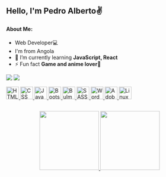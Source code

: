 ## Hello, I'm Pedro Alberto✌️

<h4 align="left">About Me:</h4> 

- Web Developer💻
- I'm from Angola
- 🌱 I’m currently learning **JavaScript, React**
- ⚡ Fun fact **Game and anime lover🎯**

 <div align="left"> 
  <a href="https://web.facebook.com/Edlavio9/" target="_blank"> <img src="https://img.shields.io/badge/Facebook-1877F2?style=for-the-badge&logo=facebook&logoColor=white"></a> 
  <a href="https://www.linkedin.com/in/edlavio/" target="_blank"> <img src="https://img.shields.io/badge/-LinkedIn-%230077B5?style=for-the-badge&logo=linkedin&logoColor=white"></a>
</div>

<p></p>

<div align="left">
    <a href="https://www.w3schools.com/html/">
        <img src="https://cdn.jsdelivr.net/gh/devicons/devicon/icons/html5/html5-original.svg" width=34 alt="HTML5" >
    </a>
      <a href="https://www.w3schools.com/css/default.asp">
        <img src="https://cdn.jsdelivr.net/gh/devicons/devicon/icons/css3/css3-original.svg" width=34 alt="CSS">
    </a>
    <a href="https://developer.mozilla.org/en-US/docs/Web/javascript">
        <img src="https://cdn.jsdelivr.net/gh/devicons/devicon/icons/javascript/javascript-original.svg" width=34 alt="JavaScript">
    </a>
    <a href="https://getbootstrap.com/">
        <img src="https://cdn.jsdelivr.net/gh/devicons/devicon/icons/bootstrap/bootstrap-original.svg" width=34 alt="Bootstrap" >
    </a>
    <a href="https://bulma.io/">
        <img src="https://cdn.jsdelivr.net/gh/devicons/devicon/icons/bulma/bulma-plain.svg" width=34 alt="Bulma" >
    </a>
    <a href="https://sass-lang.com/">
        <img src="https://cdn.jsdelivr.net/gh/devicons/devicon/icons/sass/sass-original.svg" width=34 alt="SASS" >
    </a>
    <a href="https://wordpress.org/">
        <img src="https://cdn.jsdelivr.net/gh/devicons/devicon/icons/wordpress/wordpress-plain.svg" width=34 alt="Wordpress" >
    </a>
    <a href="https://www.adobe.com/products/xd.html">
        <img src="https://cdn.jsdelivr.net/gh/devicons/devicon/icons/xd/xd-line.svg" width=34 alt="Adobe XD" >
    </a>
     <a href="https://www.linux.org/">
        <img src="https://cdn.jsdelivr.net/gh/devicons/devicon/icons/linux/linux-original.svg" width=34 alt="Linux" >
    </a>
</div>

##

  <div align="center">
  <a href="https://github.com/Edlavio">
  
  <img height="160em" src="https://github-readme-stats.vercel.app/api?username=Edlavio&show_icons=true&theme=radical"/>
  <img height="160em" src="https://github-readme-stats.vercel.app/api/top-langs/?username=Edlavio&layout=compact&show_icons=true&theme=radical"/>
  </a>
 </div>
 
 ##




